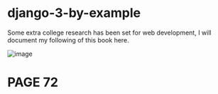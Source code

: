 # django-3-by-example
Some extra college research has been set for web development, I will document my following of this book here.

![image](https://user-images.githubusercontent.com/56073739/105164225-c7843e80-5b0c-11eb-9025-28bd8963e01c.png)


# PAGE 72